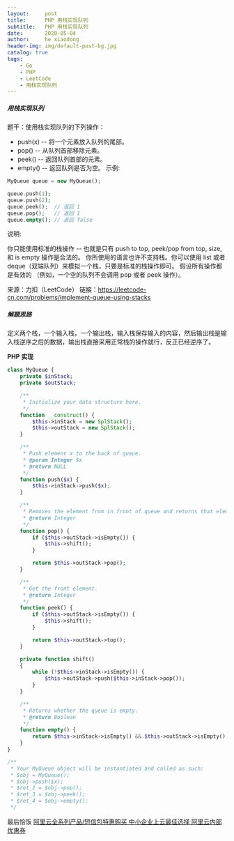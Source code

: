 ```yaml
---
layout:     post
title:      PHP 用栈实现队列
subtitle:   PHP 用栈实现队列
date:       2020-05-04
author:     he xiaodong
header-img: img/default-post-bg.jpg
catalog: true
tags:
    - Go
    - PHP
    - LeetCode
    - 用栈实现队列
---
```


##### 用栈实现队列
题干：使用栈实现队列的下列操作：

- push(x) -- 将一个元素放入队列的尾部。
- pop() -- 从队列首部移除元素。
- peek() -- 返回队列首部的元素。
- empty() -- 返回队列是否为空。
示例:
```php
MyQueue queue = new MyQueue();

queue.push(1);
queue.push(2);  
queue.peek();  // 返回 1
queue.pop();   // 返回 1
queue.empty(); // 返回 false
```
说明:

你只能使用标准的栈操作 -- 也就是只有 push to top, peek/pop from top, size, 和 is empty 操作是合法的。
你所使用的语言也许不支持栈。你可以使用 list 或者 deque（双端队列）来模拟一个栈，只要是标准的栈操作即可。
假设所有操作都是有效的 （例如，一个空的队列不会调用 pop 或者 peek 操作）。

来源：力扣（LeetCode）
链接：https://leetcode-cn.com/problems/implement-queue-using-stacks

##### 解题思路
定义两个栈，一个输入栈，一个输出栈，输入栈保存输入的内容，然后输出栈是输入栈逆序之后的数据，输出栈直接采用正常栈的操作就行，反正已经逆序了。


**PHP 实现**
```php
class MyQueue {
    private $inStack;
    private $outStack;

    /**
     * Initialize your data structure here.
     */
    function __construct() {
        $this->inStack = new SplStack();
        $this->outStack = new SplStack();
    }

    /**
     * Push element x to the back of queue.
     * @param Integer $x
     * @return NULL
     */
    function push($x) {
        $this->inStack->push($x);
    }

    /**
     * Removes the element from in front of queue and returns that element.
     * @return Integer
     */
    function pop() {
        if ($this->outStack->isEmpty()) {
            $this->shift();
        }

        return $this->outStack->pop();
    }

    /**
     * Get the front element.
     * @return Integer
     */
    function peek() {
        if ($this->outStack->isEmpty()) {
            $this->shift();
        }

        return $this->outStack->top();
    }

    private function shift()
    {
        while (!$this->inStack->isEmpty()) {
            $this->outStack->push($this->inStack->pop());
        }
    }

    /**
     * Returns whether the queue is empty.
     * @return Boolean
     */
    function empty() {
        return $this->inStack->isEmpty() && $this->outStack->isEmpty();
    }
}

/**
 * Your MyQueue object will be instantiated and called as such:
 * $obj = MyQueue();
 * $obj->push($x);
 * $ret_2 = $obj->pop();
 * $ret_3 = $obj->peek();
 * $ret_4 = $obj->empty();
 */
```


最后恰饭 [阿里云全系列产品/短信包特惠购买 中小企业上云最佳选择 阿里云内部优惠券](https://www.aliyun.com/minisite/goods?userCode=0amqgcs9)